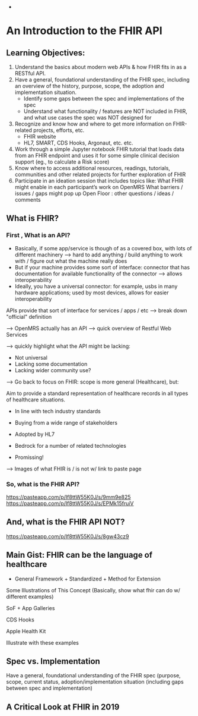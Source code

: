 - 


# An Introduction to the FHIR API

## Learning Objectives: 
1. Understand the basics about modern web APIs & how FHIR fits in as a RESTful API.
2. Have a general, foundational understanding of the FHIR spec, including an overview of the history, purpose, scope, the adoption and implementation situation. 
    *  Identify some gaps between the spec and implementations of the spec
    *  Understand what functionality / features are NOT included in FHIR, and what use cases the spec was NOT designed for
3. Recognize and know how and where to get more information on FHIR-related projects, efforts, etc. 
    *  FHIR website
    *  HL7, SMART, CDS Hooks, Argonaut, etc. etc. 
4. Work through a simple Jupyter notebook FHIR tutorial that loads data from an FHIR endpoint and uses it for some simple clinical decision support (eg., to calculate a Risk score)
5. Know where to access additional resources, readings, tutorials, communities and other related projects for further exploration of FHIR
6. Participate in an ideation session that includes topics like:
    What FHIR might enable in each participant’s work on OpenMRS 
    What barriers / issues / gaps might pop up
    Open Floor : other questions / ideas / comments


## What is FHIR?

### First , What is an API?

* Basically, if some app/service is though of as a covered box, with lots of different machinery --> hard to add anything / build anything to work with / figure out what the machine really does
* But if your machine provides some sort of interface: connector that has documentation for available functionality of the connector --> allows interoperability
* Ideally, you have a universal connector: for example, usbs in many hardware applications; used by most devices, allows for easier interoperability

APIs provide that sort of interface for services / apps / etc --> break down "official" definition

--> OpenMRS actually has an API --> quick overview of Restful Web Services

--> quickly highlight what the API might be lacking: 
- Not universal
- Lacking some documentation
- Lacking wider community use?


--> Go back to focus on FHIR:
scope is more general (Healthcare),
but:

Aim to provide a standard representation of healthcare records in all types of healthcare situations.

* In line with tech industry standards
* Buying from a wide range of stakeholders
* Adopted by HL7
* Bedrock for a number of related technologies

* Promissing!


--> Images of what FHIR is / is not w/ link to paste page

### So, what is the FHIR API?
https://pasteapp.com/p/If8ttW55K0J/s/9mm9e825
https://pasteapp.com/p/If8ttW55K0J/s/EPMk15fruiV

## And, what is the FHIR API NOT?
https://pasteapp.com/p/If8ttW55K0J/s/8gw43cz9

## Main Gist: FHIR can be the language of healthcare

- General Framework + Standardized  + Method for Extension
  
Some Illustrations of This Concept
(Basically, show what fhir can do w/ different examples)

SoF + App Galleries

CDS Hooks

Apple Health Kit

Illustrate with these examples


## Spec vs. Implementation

Have a general, foundational understanding of the FHIR spec (purpose, scope, current status, adoption/implementation situation (including gaps between spec and implementation)

## A Critical Look at FHIR in 2019